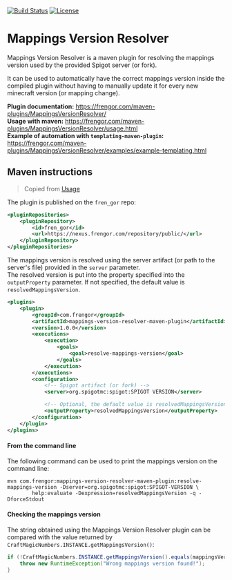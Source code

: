 [![Build Status](https://jenkins.frengor.com/job/MappingsVersionResolver/badge/icon)](https://jenkins.frengor.com/job/MappingsVersionResolver/)
[![License](https://img.shields.io/badge/license-Apache--2.0-orange)](LICENSE)

# Mappings Version Resolver

Mappings Version Resolver is a maven plugin for resolving the mappings version used by the provided Spigot server (or fork).

It can be used to automatically have the correct mappings version inside the compiled plugin without having to manually update
it for every new minecraft version (or mapping change).

**Plugin documentation:** <https://frengor.com/maven-plugins/MappingsVersionResolver/>  
**Usage with maven:** <https://frengor.com/maven-plugins/MappingsVersionResolver/usage.html>  
**Example of automation with `templating-maven-plugin`:** <https://frengor.com/maven-plugins/MappingsVersionResolver/examples/example-templating.html>  

## Maven instructions

> Copied from [Usage](https://frengor.com/maven-plugins/MappingsVersionResolver/usage.html)

The plugin is published on the `fren_gor` repo:

```xml
<pluginRepositories>
    <pluginRepository>
        <id>fren_gor</id>
        <url>https://nexus.frengor.com/repository/public/</url>
    </pluginRepository>
</pluginRepositories>
```

The mappings version is resolved using the server artifact (or path to the server's file) provided in the `server` parameter.  
The resolved version is put into the property specified into the `outputProperty` parameter. If not specified, the default value is `resolvedMappingsVersion`.

```xml
<plugins>
    <plugin>
        <groupId>com.frengor</groupId>
        <artifactId>mappings-version-resolver-maven-plugin</artifactId>
        <version>1.0.0</version>
        <executions>
            <execution>
                <goals>
                    <goal>resolve-mappings-version</goal>
                </goals>
            </execution>
        </executions>
        <configuration>
            <!-- Spigot artifact (or fork) -->
            <server>org.spigotmc:spigot:SPIGOT VERSION</server>

            <!-- Optional, the default value is resolvedMappingsVersion -->
            <outputProperty>resolvedMappingsVersion</outputProperty>
        </configuration>
    </plugin>
</plugins>
```

#### From the command line

The following command can be used to print the mappings version on the command line:

```shell
mvn com.frengor:mappings-version-resolver-maven-plugin:resolve-mappings-version -Dserver=org.spigotmc:spigot:SPIGOT-VERSION \
        help:evaluate -Dexpression=resolvedMappingsVersion -q -DforceStdout
```

#### Checking the mappings version

The string obtained using the Mappings Version Resolver plugin can be compared with the value returned by `CraftMagicNumbers.INSTANCE.getMappingsVersion()`:

```java
if (!CraftMagicNumbers.INSTANCE.getMappingsVersion().equals(mappingsVersionString)) {
    throw new RuntimeException("Wrong mappings version found!");
}
```
